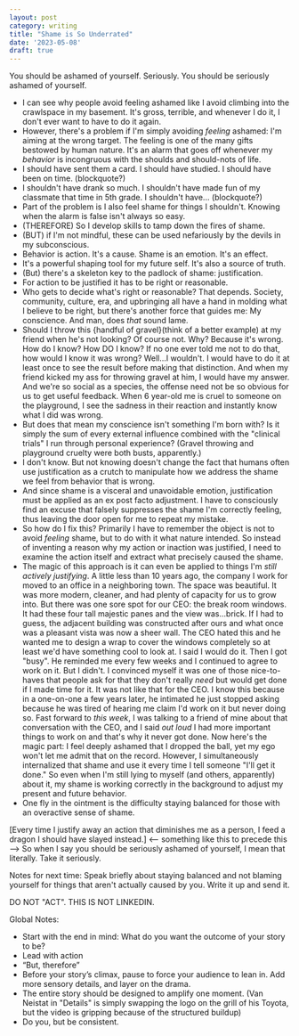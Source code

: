 ```yaml
---
layout: post
category: writing
title: "Shame is So Underrated"
date: '2023-05-08'
draft: true
---
```


You should be ashamed of yourself. Seriously. You should be seriously ashamed of yourself. 

- I can see why people avoid feeling ashamed like I avoid climbing into the crawlspace in my basement. It's gross, terrible, and whenever I do it, I don't ever want to have to do it again. 
- However, there's a problem if I'm simply avoiding _feeling_ ashamed: I'm aiming at the wrong target. The feeling is one of the many gifts bestowed by human nature. It's an alarm that goes off whenever my _behavior_ is incongruous with the shoulds and should-nots of life.
- I should have sent them a card. I should have studied. I should have been on time. (blockquote?)
- I shouldn't have drank so much. I shouldn't have made fun of my classmate that time in 5th grade. I shouldn't have... (blockquote?)
- Part of the problem is I also feel shame for things I shouldn't. Knowing when the alarm is false isn't always so easy. 
- (THEREFORE) So I develop skills to tamp down the fires of shame.
- (BUT) if I'm not mindful, these can be used nefariously by the devils in my subconscious.
- Behavior is action. It's a cause. Shame is an emotion. It's an effect. 
- It's a powerful shaping tool for my future self. It's also a source of truth.
- (But) there's a skeleton key to the padlock of shame: justification.
- For action to be justified it has to be right or reasonable. 
- Who gets to decide what's right or reasonable? That depends. Society, community, culture, era, and upbringing all have a hand in molding what I believe to be right, but there's another force that guides me: My conscience. And man, does _that_ sound lame. 
- Should I throw this {handful of gravel}(think of a better example) at my friend when he's not looking? Of course not. Why? Because it's wrong. How do I know? How DO I know? If no one ever told me not to do that, how would I know it was wrong? Well...I wouldn't. I would have to do it at least once to see the result before making that distinction. And when my friend kicked my ass for throwing gravel at him, I would have my answer. And we're so social as a species, the offense need not be so obvious for us to get useful feedback. When 6 year-old me is cruel to someone on the playground, I see the sadness in their reaction and instantly know what I did was wrong.
- But does that mean my conscience isn't something I'm born with? Is it simply the sum of every external influence combined with the "clinical trials" I run through personal experience? (Gravel throwing and playground cruelty were both busts, apparently.)
- I don't know. But not knowing doesn't change the fact that humans often use justification as a crutch to manipulate how we address the shame we feel from behavior that is wrong.
- And since shame is a visceral and unavoidable emotion, justification must be applied as an ex post facto adjustment. I have to consciously find an excuse that falsely suppresses the shame I'm correctly feeling, thus leaving the door open for me to repeat my mistake.
- So how do I fix this? Primarily I have to remember the object is not to avoid _feeling_ shame, but to do with it what nature intended. So instead of inventing a reason why my action or inaction was justified, I need to examine the action itself and extract what precisely caused the shame. 
- The magic of this approach is it can even be applied to things I'm _still actively justifying_. A little less than 10 years ago, the company I work for moved to an office in a neighboring town. The space was beautiful. It was more modern, cleaner, and had plenty of capacity for us to grow into. But there was one sore spot for our CEO: the break room windows. It had these four tall majestic panes and the view was...brick. If I had to guess, the adjacent building was constructed after ours and what once was a pleasant vista was now a sheer wall. The CEO hated this and he wanted me to design a wrap to cover the windows completely so at least we'd have something cool to look at. I said I would do it. Then I got "busy". He reminded me every few weeks and I continued to agree to work on it. But I didn't. I convinced myself it was one of those nice-to-haves that people ask for that they don't really _need_ but would get done if I made time for it. It was not like that for the CEO. I know this because in a one-on-one a few years later, he intimated he just stopped asking because he was tired of hearing me claim I'd work on it but never doing so. Fast forward to _this week_, I was talking to a friend of mine about that conversation with the CEO, and I said _out loud_ I had more important things to work on and that's why it never got done. Now here's the magic part: I feel deeply ashamed that I dropped the ball, yet my ego won't let me admit that on the record. However, I simultaneously internalized that shame and use it every time I tell someone "I'll get it done." So even when I'm still lying to myself (and others, apparently) about it, my shame is working correctly in the background to adjust my present and future behavior.
- One fly in the ointment is the difficulty staying balanced for those with an overactive sense of shame.

[Every time I justify away an action that diminishes me as a person, I feed a dragon I should have slayed instead.] <-- something like this to precede this --> So when I say you should be seriously ashamed of yourself, I mean that literally. Take it seriously.

Notes for next time: Speak briefly about staying balanced and not blaming yourself for things that aren't actually caused by you. Write it up and send it.

DO NOT "ACT". THIS IS NOT LINKEDIN.

Global Notes:

- Start with the end in mind: What do you want the outcome of your story to be?
- Lead with action
- “But, therefore”
- Before your story’s climax, pause to force your audience to lean in. Add more sensory details, and layer on the drama.
- The entire story should be designed to amplify one moment. (Van Neistat in "Details" is simply swapping the logo on the grill of his Toyota, but the video is gripping because of the structured buildup)
- Do you, but be consistent.
